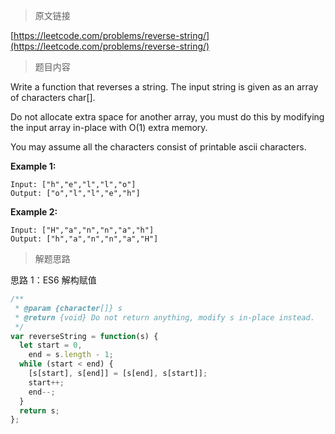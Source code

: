 > 原文链接

[https://leetcode.com/problems/reverse-string/](https://leetcode.com/problems/reverse-string/)

> 题目内容

Write a function that reverses a string. The input string is given as an array of characters char[].

Do not allocate extra space for another array, you must do this by modifying the input array in-place with O(1) extra memory.

You may assume all the characters consist of printable ascii characters.

**Example 1:**

```
Input: ["h","e","l","l","o"]
Output: ["o","l","l","e","h"]
```

**Example 2:**

```
Input: ["H","a","n","n","a","h"]
Output: ["h","a","n","n","a","H"]
```

> 解题思路

思路 1：ES6 解构赋值

```js
/**
 * @param {character[]} s
 * @return {void} Do not return anything, modify s in-place instead.
 */
var reverseString = function(s) {
  let start = 0,
    end = s.length - 1;
  while (start < end) {
    [s[start], s[end]] = [s[end], s[start]];
    start++;
    end--;
  }
  return s;
};
```
